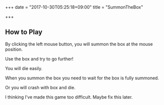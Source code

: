 +++
date = "2017-10-30T05:25:18+09:00"
title = "SummonTheBox"

+++

## How to Play

By clicking the left mouse button, you will summon the box at the mouse position.

Use the box and try to go further!


You will die easily.

When you summon the box you need to wait for the box is fully summoned.

Or you will crash with box and die.

I thinking I've made this game too difficult. Maybe fix this later.